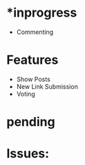 
*inprogress
============
* Commenting


Features
==========
* Show Posts
* New Link Submission
* Voting

pending
==========


Issues:
=========